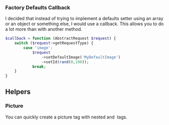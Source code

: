 

### Factory Defaults Callback ##
I decided that instead of trying to implement a defaults setter using an array or an object or something else, I would
use a callback. This allows you to do a lot more than with another method.

```php
$callback = function (AbstractRequest $request) {
    switch ($request->getRequestType) {
        case 'image':
            $request
                ->setDefaultImage('MyDefaultImage')
                ->setId(rand(0,100));
            break;
    }
}
```

## Helpers ##

### Picture ###
You can quickly create a picture tag with nested <source> and <img> tags.